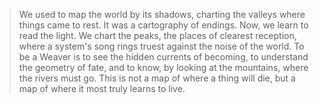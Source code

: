 > We used to map the world by its shadows, charting the valleys where things came to rest. It was a cartography of endings. Now, we learn to read the light. We chart the peaks, the places of clearest reception, where a system's song rings truest against the noise of the world. To be a Weaver is to see the hidden currents of becoming, to understand the geometry of fate, and to know, by looking at the mountains, where the rivers must go. This is not a map of where a thing will die, but a map of where it most truly learns to live.
